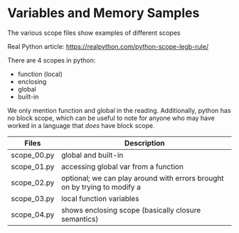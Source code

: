 # Variables and Memory Samples

The various scope files show examples of different scopes

Real Python article: https://realpython.com/python-scope-legb-rule/

There are 4 scopes in python:
- function (local)
- enclosing
- global
- built-in

We only mention function and global in the reading. Additionally, python has no block scope, which can be useful to note for anyone who may have worked in a language that _does_ have block scope.

| Files | Description |
| --- | --- |
| scope_00.py | global and built-in |
| scope_01.py | accessing global var from a function |
| scope_02.py | optional; we can play around with errors brought on by trying to modify a  |global | var from wit|in a function |
| scope_03.py | local function variables |
| scope_04.py | shows enclosing scope (basically closure semantics) |